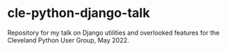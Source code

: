 # cle-python-django-talk
Repository for my talk on Django utilities and overlooked features for the Cleveland Python User Group, May 2022.
